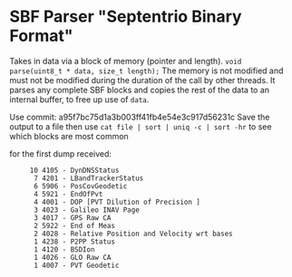 # SBF Parser "Septentrio Binary Format"

Takes in data via a block of memory (pointer and length).
`void parse(uint8_t * data, size_t length);`
The memory is not modified and must not be modified during the duration of the call by other threads.
It parses any complete SBF blocks and copies the rest of the data to an internal buffer, to free up use of `data`.


Use commit: a95f7bc75d1a3b003ff41fb4e54e3c917d56231c
Save the output to a file
then use `cat file | sort | uniq -c | sort -hr` to see which blocks are most common

for the first dump received:
```
     10 4105 - DynDNSStatus
      7 4201 - LBandTrackerStatus
      6 5906 - PosCovGeodetic
      4 5921 - EndOfPvt
      4 4001 - DOP [PVT Dilution of Precision ]
      3 4023 - Galileo INAV Page
      3 4017 - GPS Raw CA
      2 5922 - End of Meas
      2 4028 - Relative Position and Velocity wrt bases
      1 4238 - P2PP Status
      1 4120 - BSDIon
      1 4026 - GLO Raw CA
      1 4007 - PVT Geodetic
```
